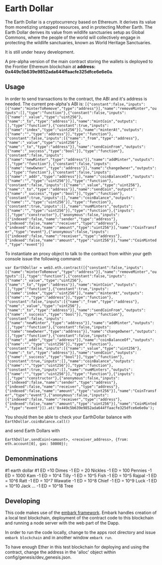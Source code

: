 # Earth Dollar

The Earth Dollar is a cryptocurrency based on Ethereum.
It derives its value from monetizing untapped resources, and in protecting Mother Earth. The Earth Dollar derives its value from wildlife sanctuaries setup as Global Commons, where the people of the world will collectively engage in protecting the wildlife sanctuaries, known as World Heritage Sanctuaries.

It is still under heavy development.

A pre-alpha version of the main contract storing the wallets is deployed to the
Frontier Ethereum blockchain at **address: 0x449c5b639e9852ada644ffaacfe325dfce6e6e0a**.

## Usage

In order to send transactions to the contract, the ABI and it's address is needed.
The current pre-alpha's ABI is:
`[{"constant":false,"inputs":[{"name":"minterToRemove","type":"address"}],"name":"removeMinter","outputs":[],"type":"function"},{"constant":false,"inputs":[{"name":"_value","type":"uint256"},{"name":"_to","type":"address"}],"name":"mintCoin","outputs":[],"type":"function"},{"constant":true,"inputs":[{"name":"index","type":"uint256"}],"name":"minterAt","outputs":[{"name":"","type":"address"}],"type":"function"},{"constant":false,"inputs":[{"name":"_from","type":"address"},{"name":"_value","type":"uint256"},{"name":"_to","type":"address"}],"name":"sendCoinFrom","outputs":[{"name":"_success","type":"bool"}],"type":"function"},{"constant":false,"inputs":[{"name":"newMinter","type":"address"}],"name":"addMinter","outputs":[],"type":"function"},{"constant":false,"inputs":[{"name":"newOwner","type":"address"}],"name":"changeOwner","outputs":[],"type":"function"},{"constant":false,"inputs":[{"name":"_addr","type":"address"}],"name":"coinBalanceOf","outputs":[{"name":"","type":"uint256"}],"type":"function"},{"constant":false,"inputs":[{"name":"_value","type":"uint256"},{"name":"_to","type":"address"}],"name":"sendCoin","outputs":[{"name":"_success","type":"bool"}],"type":"function"},{"constant":true,"inputs":[],"name":"coinBalance","outputs":[{"name":"","type":"uint256"}],"type":"function"},{"constant":true,"inputs":[],"name":"numMinters","outputs":[{"name":"","type":"uint256"}],"type":"function"},{"inputs":[],"type":"constructor"},{"anonymous":false,"inputs":[{"indexed":false,"name":"sender","type":"address"},{"indexed":false,"name":"receiver","type":"address"},{"indexed":false,"name":"amount","type":"uint256"}],"name":"CoinTransfer","type":"event"},{"anonymous":false,"inputs":[{"indexed":false,"name":"receiver","type":"address"},{"indexed":false,"name":"amount","type":"uint256"}],"name":"CoinMinted","type":"event"}]`

To instantiate an proxy object to talk to the contract from within your geth console
issue the following command:

`var EarthDollar = web3.eth.contract([{"constant":false,"inputs":[{"name":"minterToRemove","type":"address"}],"name":"removeMinter","outputs":[],"type":"function"},{"constant":false,"inputs":[{"name":"_value","type":"uint256"},{"name":"_to","type":"address"}],"name":"mintCoin","outputs":[],"type":"function"},{"constant":true,"inputs":[{"name":"index","type":"uint256"}],"name":"minterAt","outputs":[{"name":"","type":"address"}],"type":"function"},{"constant":false,"inputs":[{"name":"_from","type":"address"},{"name":"_value","type":"uint256"},{"name":"_to","type":"address"}],"name":"sendCoinFrom","outputs":[{"name":"_success","type":"bool"}],"type":"function"},{"constant":false,"inputs":[{"name":"newMinter","type":"address"}],"name":"addMinter","outputs":[],"type":"function"},{"constant":false,"inputs":[{"name":"newOwner","type":"address"}],"name":"changeOwner","outputs":[],"type":"function"},{"constant":false,"inputs":[{"name":"_addr","type":"address"}],"name":"coinBalanceOf","outputs":[{"name":"","type":"uint256"}],"type":"function"},{"constant":false,"inputs":[{"name":"_value","type":"uint256"},{"name":"_to","type":"address"}],"name":"sendCoin","outputs":[{"name":"_success","type":"bool"}],"type":"function"},{"constant":true,"inputs":[],"name":"coinBalance","outputs":[{"name":"","type":"uint256"}],"type":"function"},{"constant":true,"inputs":[],"name":"numMinters","outputs":[{"name":"","type":"uint256"}],"type":"function"},{"inputs":[],"type":"constructor"},{"anonymous":false,"inputs":[{"indexed":false,"name":"sender","type":"address"},{"indexed":false,"name":"receiver","type":"address"},{"indexed":false,"name":"amount","type":"uint256"}],"name":"CoinTransfer","type":"event"},{"anonymous":false,"inputs":[{"indexed":false,"name":"receiver","type":"address"},{"indexed":false,"name":"amount","type":"uint256"}],"name":"CoinMinted","type":"event"}]).at('0x449c5b639e9852ada644ffaacfe325dfce6e6e0a');`

You should then be able to check your EarthDollar balance with
`EarthDollar.coinBalance.call()`

and send Earth Dollars with

`EarthDollar.sendCoin(<amount>, <receiver_address>, {from: eth.account[0], gas: 50000});`

## Demonminations

#1 earth dollar
#1 ED =10 Dimes
-1 ED = 20 Nickles
-1 ED = 100 Pennies
-1 ED = 1000 Kam 
-1 ED = 10^4 Tilly
-1 ED = 10^5 Fish
-1 ED = 10^5 Rajpal
-1 ED = 10^6 Ratt
-1 ED = 10^7 Wawatie
-1 ED = 10^8 Chief
-1 ED = 10^9 Luck
-1 ED = 10^10 Jack
...
-1 ED = 10^18 Tree


## Developing

This code makes use of the [embark framework](https://github.com/iurimatias/embark-framework). Embark handles creation of a local test blockchain, deployment of the contract code to this blockchain and running a node server with the web part of the Dapp.

In order to run the code locally, change to the apps root directory and issue
`embark blockchain`
and in another window
`embark run`.

To have enough Ether in this test blockchain for deploying and using the contract, change the address in the 'alloc' object within config/genesis/dev_genesis.json.
